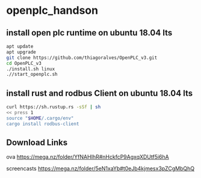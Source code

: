 # openplc_handson

## install open plc runtime on ubuntu 18.04 lts

```bash
apt update
apt upgrade
git clone https://github.com/thiagoralves/OpenPLC_v3.git
cd OpenPLC_v3
./install.sh linux
.//start_openplc.sh
```

## install rust and rodbus Client on ubuntu 18.04 lts

```bash
curl https://sh.rustup.rs -sSf | sh
<< press 1
source "$HOME/.cargo/env"
cargo install rodbus-client
```

## Download Links

ova
https://mega.nz/folder/YfNAHIhR#nHckfcP9AgxqXDUtf5i6hA

screencasts
https://mega.nz/folder/5eN1xaYb#t0eJb4kjmesx3pZCgMbQhQ




